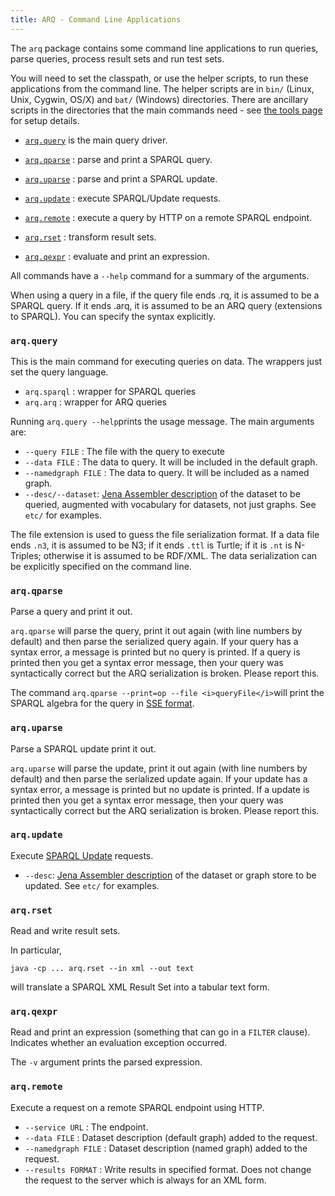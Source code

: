 ```yaml
---
title: ARQ - Command Line Applications
---
```


The `arq` package contains some command line applications to run
queries, parse queries, process result sets and run test sets.

You will need to set the classpath, or use the helper scripts, to
run these applications from the command line. The helper scripts
are in `bin/` (Linux, Unix, Cygwin, OS/X) and `bat/` (Windows)
directories. There are ancillary scripts in the directories that
the main commands need - see [the tools page](../tools/index.html)
for setup details.

-   [`arq.query`](#arqquery) is the main query driver.

-   [`arq.qparse`](#arqqparse) : parse and print a
    SPARQL query.

-   [`arq.uparse`](#arquparse) : parse and print a
    SPARQL update.

-   [`arq.update`](#arqupdate) : execute SPARQL/Update
    requests.

-   [`arq.remote`](#arqremote) : execute a query by
    HTTP on a remote SPARQL endpoint.

-   [`arq.rset`](#arqrset) : transform result sets.

-   [`arq.qexpr`](#arqqexpr) : evaluate and print an
    expression.

All commands have a `--help` command for a summary of the
arguments.

When using a query in a file, if the query file ends .rq, it is
assumed to be a SPARQL query. If it ends .arq, it is assumed to be
an ARQ query (extensions to SPARQL). You can specify the syntax
explicitly.

### `arq.query`

This is the main command for executing queries on data. The
wrappers just set the query language.

-   `arq.sparql` : wrapper for SPARQL queries
-   `arq.arq` : wrapper for ARQ queries

Running `arq.query --help`prints the usage message. The main
arguments are:

-   `--query FILE` : The file with the query to execute
-   `--data FILE` : The data to query. It will be included in the
    default graph.
-   `--namedgraph FILE` : The data to query. It will be included as
    a named graph.
-   `--desc/--dataset`:
    [Jena Assembler description](../assembler/) of the
    dataset to be queried, augmented with vocabulary for datasets, not
    just graphs. See `etc/` for examples.

The file extension is used to guess the file serialization format.
If a data file ends `.n3`, it is assumed to be N3; if it ends
`.ttl` is Turtle; if it is `.nt` is N-Triples; otherwise it is
assumed to be RDF/XML. The data serialization can be explicitly
specified on the command line.

### `arq.qparse`

Parse a query and print it out.

`arq.qparse` will parse the query, print it out again (with line
numbers by default) and then parse the serialized query again. If
your query has a syntax error, a message is printed but no query is
printed. If a query is printed then you get a syntax error message,
then your query was syntactically correct but the ARQ serialization
is broken.  Please report this.

The command `arq.qparse --print=op --file <i>queryFile</i>`will
print the SPARQL algebra for the query in
[SSE format](../notes/sse.html).

### `arq.uparse`

Parse a SPARQL update print it out.

`arq.uparse` will parse the update, print it out again (with line
numbers by default) and then parse the serialized update again. If
your update has a syntax error, a message is printed but no update is
printed. If a update is printed then you get a syntax error message,
then your query was syntactically correct but the ARQ serialization
is broken.  Please report this.

### `arq.update`

Execute [SPARQL Update](http://www.w3.org/TR/sparql11-update/)
requests.

-   `--desc`:
    [Jena Assembler description](../assembler/) of the
    dataset or graph store to be updated. See `etc/` for examples.

### `arq.rset`

Read and write result sets.

In particular,

    java -cp ... arq.rset --in xml --out text

will translate a SPARQL XML Result Set into a tabular text form.

### `arq.qexpr`

Read and print an expression (something that can go in a `FILTER`
clause). Indicates whether an evaluation exception occurred.

The `-v` argument prints the parsed expression.

### `arq.remote`

Execute a request on a remote SPARQL endpoint using HTTP.

-   `--service URL` : The endpoint.
-   `--data FILE` : Dataset description (default graph) added to
    the request.
-   `--namedgraph FILE` : Dataset description (named graph) added
    to the request.
-   `--results FORMAT` : Write results in specified format. Does
    not change the request to the server which is always for an XML
    form.
